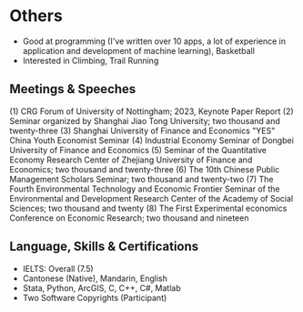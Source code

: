 
# Others 
- Good at programming (I've written over 10 apps, a lot of experience in application and development of machine learning), Basketball
- Interested in Climbing, Trail Running

## Meetings & Speeches
(1) CRG Forum of University of Nottingham; 2023, Keynote Paper Report
(2) Seminar organized by Shanghai Jiao Tong University; two thousand and twenty-three
(3) Shanghai University of Finance and Economics "YES" China Youth Economist Seminar
(4) Industrial Economy Seminar of Dongbei University of Finance and Economics
(5) Seminar of the Quantitative Economy Research Center of Zhejiang University of Finance and Economics; two thousand and twenty-three
(6) The 10th Chinese Public Management Scholars Seminar; two thousand and twenty-two
(7) The Fourth Environmental Technology and Economic Frontier Seminar of the Environmental and Development Research Center of the Academy of Social Sciences; two thousand and twenty
(8) The First Experimental economics Conference on Economic Research; two thousand and nineteen

## Language, Skills & Certifications   

- IELTS: Overall (7.5) 
- Cantonese (Native), Mandarin, English 
- Stata, Python, ArcGIS, C, C++, C#, Matlab 
- Two Software Copyrights (Participant) 
